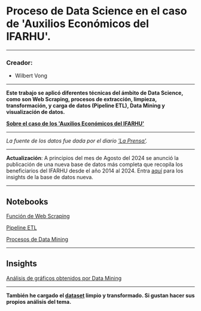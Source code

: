 # Proceso de Data Science en el caso de 'Auxilios Económicos del IFARHU'.

---

### Creador:
- Wilbert Vong

---

**Este trabajo se aplicó diferentes técnicas del ámbito de Data Science, como son Web Scraping, procesos de extracción, limpieza, transformación, y carga de datos (Pipeline ETL), Data Mining y visualización de datos.**

[**Sobre el caso de los 'Auxilios Económicos del IFARHU'**](https://www.prensa.com/politica/el-listado-que-el-ifarhu-no-queria-que-vieras-la-prensa-presenta-la-primera-base-interactiva-de-los-auxilios/)

---

*La fuente de los datos fue dada por el diario ['La Prensa'](https://cdn.corprensa.com/auxilios/).*

---

**Actualización**: A principios del mes de Agosto del 2024 se anunció la publicación de una nueva base de datos más completa que recopila los beneficiarios del IFARHU desde el año 2014 al 2024. Entra [aquí](https://github.com/wv-bigdata/ifarhu-auxilios_2014-2024) para los insights de la base de datos nueva.

---

## Notebooks

[Función de Web Scraping](https://colab.research.google.com/drive/1rRyvgNTZ5d03iL_6-PGNwRgTKIKLHTC9?usp=sharing)

[Pipeline ETL](https://colab.research.google.com/drive/1G5jP8fjR076u20B-Iq7NYHU_yVdeLEr9?usp=sharing)

[Procesos de Data Mining](https://colab.research.google.com/drive/1EyfMQN7mhNqxJrQDgzU2FZHWAhKfBR3i?usp=sharing)

---

## Insights

[Análisis de gráficos obtenidos por Data Mining](https://github.com/wv-bigdata/ifarhu-auxilios/blob/main/insights-ifarhu/resumen.md)

---

**También he cargado el [dataset](https://github.com/wv-bigdata/ifarhu-auxilios/blob/main/ifarhu_etl_full.csv) limpio y transformado. Si gustan hacer sus propios análisis del tema.**
